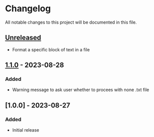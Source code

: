# Changelog

All notable changes to this project will be documented in this file.

## [Unreleased]
- Format a specific block of text in a file
## [1.1.0] - 2023-08-28

### Added

- Warning message to ask user whether to procees with none .txt file

## [1.0.0] - 2023-08-27

### Added

- Initial release


[unreleased]: https://github.com/Q1CHENL/formatxt-vscode-extension
[1.1.0]: https://github.com/Q1CHENL/formatxt-vscode-extension
[0.0.1]: https://github.com/Q1CHENL/formatxt-vscode-extension